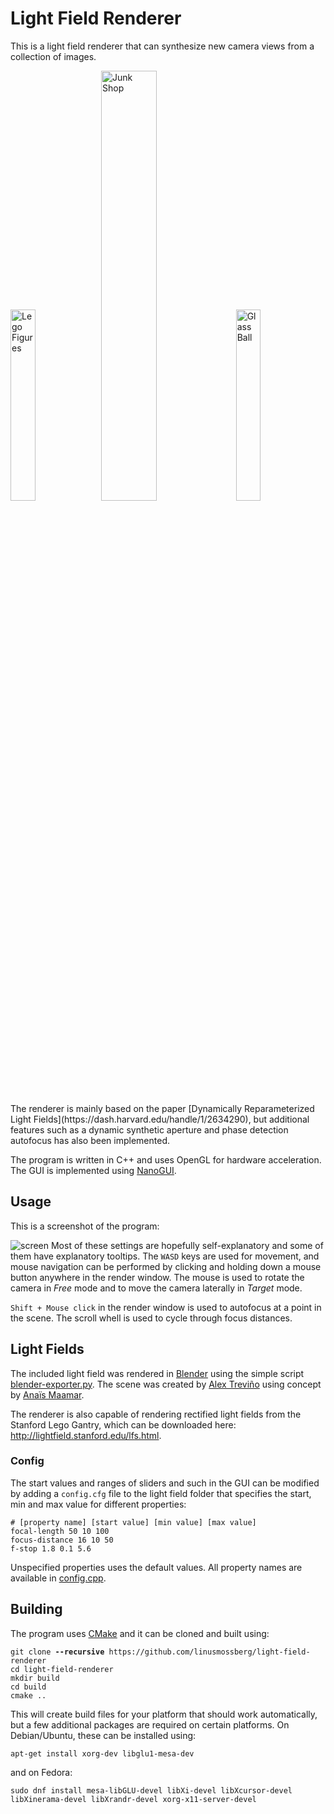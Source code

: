# Light Field Renderer
This is a light field renderer that can synthesize new camera views from a collection of images. 
<p float="center">
  <img src="https://user-images.githubusercontent.com/15798094/97003465-c0648900-153b-11eb-8e38-35e2ec339db4.gif" width="28%" title="Lego Figures"/>
  <img src="https://user-images.githubusercontent.com/15798094/97003452-ba6ea800-153b-11eb-9029-a829787de84d.gif" width="42%" title="Junk Shop"/>
  <img src="https://user-images.githubusercontent.com/15798094/97003481-c3f81000-153b-11eb-85db-162102cdd0e7.gif" width="28%" title="Glass Ball"/>
</p>
The renderer is mainly based on the paper [Dynamically Reparameterized Light Fields](https://dash.harvard.edu/handle/1/2634290), but additional features such as a dynamic synthetic aperture and phase detection autofocus has also been implemented.

The program is written in C++ and uses OpenGL for hardware acceleration. The GUI is implemented using [NanoGUI](https://github.com/mitsuba-renderer/nanogui).

## Usage
This is a screenshot of the program:

![screen](https://user-images.githubusercontent.com/15798094/97001678-1126b280-1539-11eb-9e60-235d2a14abc4.png)
Most of these settings are hopefully self-explanatory and some of them have explanatory tooltips. The `WASD` keys are used for movement, and mouse navigation can be performed by clicking and holding down a mouse button anywhere in the render window. The mouse is used to rotate the camera in *Free* mode and to move the camera laterally in *Target* mode.

`Shift + Mouse click` in the render window is used to autofocus at a point in the scene. The scroll whell is used to cycle through focus distances.
## Light Fields
The included light field was rendered in [Blender](https://www.blender.org/) using the simple script [blender-exporter.py](blender-exporter.py). The scene was created by [Alex Treviño](http://www.aendom.com/) using concept by [Anaïs Maamar](https://www.artstation.com/chatonlaser).

The renderer is also capable of rendering rectified light fields from the Stanford Lego Gantry, which can be downloaded here: http://lightfield.stanford.edu/lfs.html.

### Config
The start values and ranges of sliders and such in the GUI can be modified by adding a `config.cfg` file to the light field folder that specifies the start, min and max value for different properties: 
```
# [property name] [start value] [min value] [max value]
focal-length 50 10 100
focus-distance 16 10 50
f-stop 1.8 0.1 5.6
```
Unspecified properties uses the default values. All property names are available in [config.cpp](source/core/config.cpp#L59).

## Building
The program uses [CMake](https://cmake.org/) and it can be cloned and built using:
<pre><code>git clone <b>--recursive</b> https://github.com/linusmossberg/light-field-renderer
cd light-field-renderer
mkdir build
cd build
cmake ..</code></pre>
This will create build files for your platform that should work automatically, but a few additional packages are required on certain platforms. On Debian/Ubuntu, these can be installed using:
```
apt-get install xorg-dev libglu1-mesa-dev
```
and on Fedora:
```
sudo dnf install mesa-libGLU-devel libXi-devel libXcursor-devel libXinerama-devel libXrandr-devel xorg-x11-server-devel
```
